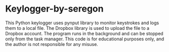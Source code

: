 # Keylogger-by-seregon
This Python keylogger uses pynput library to monitor keystrokes and logs them to a local file. The Dropbox library is used to upload the file to a Dropbox account. The program runs in the background and can be stopped only from the task manager. This code is for educational purposes only, and the author is not responsible for any misuse.
